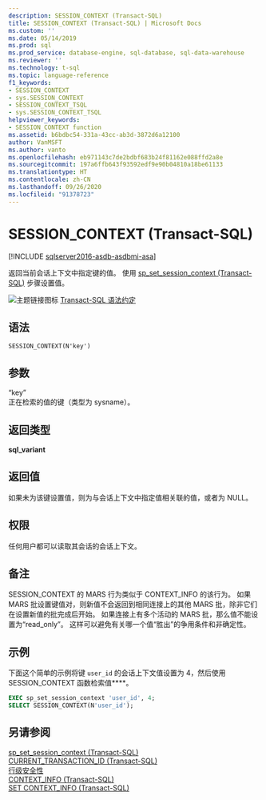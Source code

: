 ```yaml
---
description: SESSION_CONTEXT (Transact-SQL)
title: SESSION_CONTEXT (Transact-SQL) | Microsoft Docs
ms.custom: ''
ms.date: 05/14/2019
ms.prod: sql
ms.prod_service: database-engine, sql-database, sql-data-warehouse
ms.reviewer: ''
ms.technology: t-sql
ms.topic: language-reference
f1_keywords:
- SESSION_CONTEXT
- sys.SESSION_CONTEXT
- SESSION_CONTEXT_TSQL
- sys.SESSION_CONTEXT_TSQL
helpviewer_keywords:
- SESSION_CONTEXT function
ms.assetid: b6bdbc54-331a-43cc-ab3d-3872d6a12100
author: VanMSFT
ms.author: vanto
ms.openlocfilehash: eb971143c7de2bdbf683b24f81162e088ffd2a8e
ms.sourcegitcommit: 197a6ffb643f93592edf9e90b04810a18be61133
ms.translationtype: HT
ms.contentlocale: zh-CN
ms.lasthandoff: 09/26/2020
ms.locfileid: "91378723"
---
```

# <a name="session_context-transact-sql"></a>SESSION_CONTEXT (Transact-SQL)
[!INCLUDE [sqlserver2016-asdb-asdbmi-asa](../../includes/applies-to-version/sqlserver2016-asdb-asdbmi-asa.md)]

  返回当前会话上下文中指定键的值。 使用 [sp_set_session_context (Transact-SQL)](../../relational-databases/system-stored-procedures/sp-set-session-context-transact-sql.md) 步骤设置值。  
  
 ![主题链接图标](../../database-engine/configure-windows/media/topic-link.gif "“主题链接”图标") [Transact-SQL 语法约定](../../t-sql/language-elements/transact-sql-syntax-conventions-transact-sql.md)  
  
## <a name="syntax"></a>语法  
  
```syntaxsql  
SESSION_CONTEXT(N'key')  
```  
  
## <a name="arguments"></a>参数
 “key”  
 正在检索的值的键（类型为 sysname）。  
  
## <a name="return-type"></a>返回类型  
 **sql_variant**  
  
## <a name="return-value"></a>返回值  
 如果未为该键设置值，则为与会话上下文中指定值相关联的值，或者为 NULL。  
  
## <a name="permissions"></a>权限  
 任何用户都可以读取其会话的会话上下文。  
  
## <a name="remarks"></a>备注  
 SESSION_CONTEXT 的 MARS 行为类似于 CONTEXT_INFO 的该行为。 如果 MARS 批设置键值对，则新值不会返回到相同连接上的其他 MARS 批，除非它们在设置新值的批完成后开始。 如果连接上有多个活动的 MARS 批，那么值不能设置为“read_only”。 这样可以避免有关哪一个值“胜出”的争用条件和非确定性。  
  
## <a name="examples"></a>示例  
 下面这个简单的示例将键 `user_id` 的会话上下文值设置为 4，然后使用 SESSION_CONTEXT 函数检索值****。  
  
```sql  
EXEC sp_set_session_context 'user_id', 4;  
SELECT SESSION_CONTEXT(N'user_id');  
```  
  
## <a name="see-also"></a>另请参阅  
 [sp_set_session_context (Transact-SQL)](../../relational-databases/system-stored-procedures/sp-set-session-context-transact-sql.md)   
 [CURRENT_TRANSACTION_ID (Transact-SQL)](../../t-sql/functions/current-transaction-id-transact-sql.md)   
 [行级安全性](../../relational-databases/security/row-level-security.md)   
 [CONTEXT_INFO (Transact-SQL)](../../t-sql/functions/context-info-transact-sql.md)   
 [SET CONTEXT_INFO (Transact-SQL)](../../t-sql/statements/set-context-info-transact-sql.md)  
  
  
